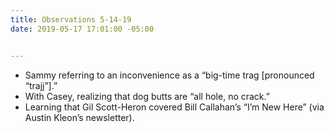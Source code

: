 ```yaml
---
title: Observations 5-14-19
date: 2019-05-17 17:01:00 -05:00


---
```


- Sammy referring to an inconvenience as a “big-time trag [pronounced “trajj”].”
- With Casey, realizing that dog butts are “all hole, no crack.”
- Learning that Gil Scott-Heron covered Bill Callahan’s “I’m New Here” (via Austin Kleon’s newsletter).